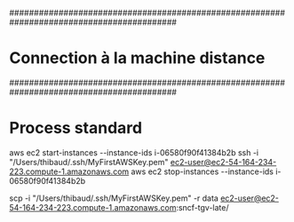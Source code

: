 ##########################################################################################
# Connection à la machine distance
##########################################################################################

# Process standard
aws ec2 start-instances --instance-ids i-06580f90f41384b2b
ssh -i "/Users/thibaud/.ssh/MyFirstAWSKey.pem" ec2-user@ec2-54-164-234-223.compute-1.amazonaws.com
aws ec2 stop-instances --instance-ids i-06580f90f41384b2b

scp -i "/Users/thibaud/.ssh/MyFirstAWSKey.pem" -r data ec2-user@ec2-54-164-234-223.compute-1.amazonaws.com:sncf-tgv-late/